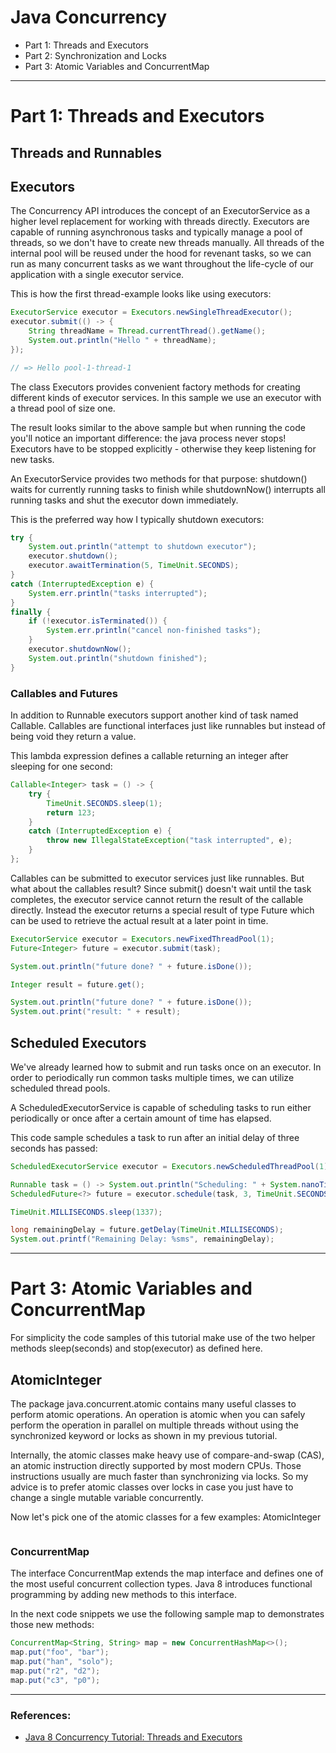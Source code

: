 # Java Concurrency
- Part 1: Threads and Executors
- Part 2: Synchronization and Locks
- Part 3: Atomic Variables and ConcurrentMap
---
# Part 1: Threads and Executors
## Threads and Runnables
## Executors
The Concurrency API introduces the concept of an ExecutorService as a higher level replacement for working with threads directly. Executors are capable of running asynchronous tasks and typically manage a pool of threads, so we don't have to create new threads manually. All threads of the internal pool will be reused under the hood for revenant tasks, so we can run as many concurrent tasks as we want throughout the life-cycle of our application with a single executor service.

This is how the first thread-example looks like using executors:
```java
ExecutorService executor = Executors.newSingleThreadExecutor();
executor.submit(() -> {
    String threadName = Thread.currentThread().getName();
    System.out.println("Hello " + threadName);
});

// => Hello pool-1-thread-1
```
The class Executors provides convenient factory methods for creating different kinds of executor services. In this sample we use an executor with a thread pool of size one.

The result looks similar to the above sample but when running the code you'll notice an important difference: the java process never stops! Executors have to be stopped explicitly - otherwise they keep listening for new tasks.

An ExecutorService provides two methods for that purpose: shutdown() waits for currently running tasks to finish while shutdownNow() interrupts all running tasks and shut the executor down immediately.

This is the preferred way how I typically shutdown executors:
```java
try {
    System.out.println("attempt to shutdown executor");
    executor.shutdown();
    executor.awaitTermination(5, TimeUnit.SECONDS);
}
catch (InterruptedException e) {
    System.err.println("tasks interrupted");
}
finally {
    if (!executor.isTerminated()) {
        System.err.println("cancel non-finished tasks");
    }
    executor.shutdownNow();
    System.out.println("shutdown finished");
}
```
### Callables and Futures
In addition to Runnable executors support another kind of task named Callable. Callables are functional interfaces just like runnables but instead of being void they return a value.

This lambda expression defines a callable returning an integer after sleeping for one second:
```java
Callable<Integer> task = () -> {
    try {
        TimeUnit.SECONDS.sleep(1);
        return 123;
    }
    catch (InterruptedException e) {
        throw new IllegalStateException("task interrupted", e);
    }
};
```
Callables can be submitted to executor services just like runnables. But what about the callables result? Since submit() doesn't wait until the task completes, the executor service cannot return the result of the callable directly. Instead the executor returns a special result of type Future which can be used to retrieve the actual result at a later point in time.
```java
ExecutorService executor = Executors.newFixedThreadPool(1);
Future<Integer> future = executor.submit(task);

System.out.println("future done? " + future.isDone());

Integer result = future.get();

System.out.println("future done? " + future.isDone());
System.out.print("result: " + result);
```

## Scheduled Executors
We've already learned how to submit and run tasks once on an executor. In order to periodically run common tasks multiple times, we can utilize scheduled thread pools.

A ScheduledExecutorService is capable of scheduling tasks to run either periodically or once after a certain amount of time has elapsed.

This code sample schedules a task to run after an initial delay of three seconds has passed:
```java
ScheduledExecutorService executor = Executors.newScheduledThreadPool(1);

Runnable task = () -> System.out.println("Scheduling: " + System.nanoTime());
ScheduledFuture<?> future = executor.schedule(task, 3, TimeUnit.SECONDS);

TimeUnit.MILLISECONDS.sleep(1337);

long remainingDelay = future.getDelay(TimeUnit.MILLISECONDS);
System.out.printf("Remaining Delay: %sms", remainingDelay);
```
---
# Part 3: Atomic Variables and ConcurrentMap
For simplicity the code samples of this tutorial make use of the two helper methods sleep(seconds) and stop(executor) as defined here.
## AtomicInteger
The package java.concurrent.atomic contains many useful classes to perform atomic operations. An operation is atomic when you can safely perform the operation in parallel on multiple threads without using the synchronized keyword or locks as shown in my previous tutorial.

Internally, the atomic classes make heavy use of compare-and-swap (CAS), an atomic instruction directly supported by most modern CPUs. Those instructions usually are much faster than synchronizing via locks. So my advice is to prefer atomic classes over locks in case you just have to change a single mutable variable concurrently.

Now let's pick one of the atomic classes for a few examples: AtomicInteger
```java

```
### ConcurrentMap
The interface ConcurrentMap extends the map interface and defines one of the most useful concurrent collection types. Java 8 introduces functional programming by adding new methods to this interface.

In the next code snippets we use the following sample map to demonstrates those new methods:
```java
ConcurrentMap<String, String> map = new ConcurrentHashMap<>();
map.put("foo", "bar");
map.put("han", "solo");
map.put("r2", "d2");
map.put("c3", "p0");
```
---
### References:
- [Java 8 Concurrency Tutorial: Threads and Executors](https://winterbe.com/posts/2015/04/07/java8-concurrency-tutorial-thread-executor-examples/)

